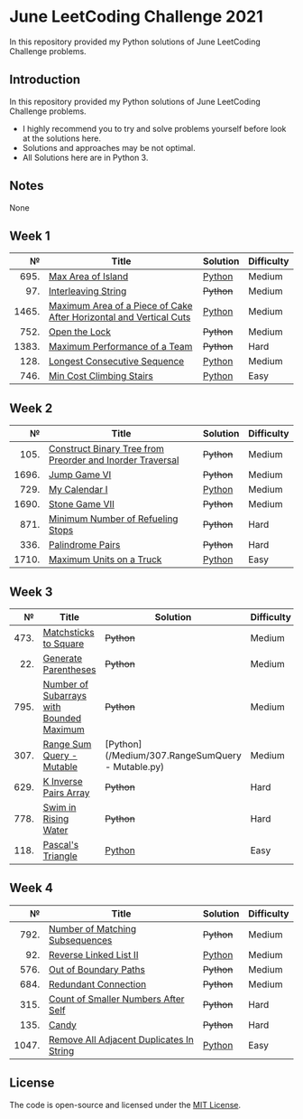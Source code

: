 # June LeetCoding Challenge 2021
In this repository provided my Python solutions of June LeetCoding Challenge problems.

## Introduction
In this repository provided my Python solutions of June LeetCoding Challenge problems. 
- I highly recommend you to try and solve problems yourself before look at the solutions here.
- Solutions and approaches may be not optimal.
- All Solutions here are in Python 3.

## Notes
None

## Week 1
|№|Title|Solution|Difficulty|
| ----: | --- | --- | --- |
|695.|[Max Area of Island](https://leetcode.com/problems/max-area-of-island/)|[Python](/Medium/695.MaxAreaofIsland.py)|Medium|
|97.|[Interleaving String](https://leetcode.com/problems/interleaving-string/)|~~Python~~|Medium|
|1465.|[Maximum Area of a Piece of Cake After Horizontal and Vertical Cuts](https://leetcode.com/problems/maximum-area-of-a-piece-of-cake-after-horizontal-and-vertical-cuts/)|[Python](/Medium/1465.MaximumAreaofaPieceofCakeAfterHorizontalandVerticalCuts.py)|Medium|
|752.|[Open the Lock](https://leetcode.com/problems/open-the-lock/)|~~Python~~|Medium|
|1383.|[Maximum Performance of a Team](https://leetcode.com/problems/maximum-performance-of-a-team/)|~~Python~~|Hard|
|128.|[Longest Consecutive Sequence](https://leetcode.com/problems/longest-consecutive-sequence/)|[Python](/Medium/128.LongestConsecutiveSequence.py)|Medium|
|746.|[Min Cost Climbing Stairs](https://leetcode.com/problems/min-cost-climbing-stairs/)|[Python](/Easy/746.MinCostClimbingStairs.py)|Easy|

## Week 2
|№|Title|Solution|Difficulty|
| ----: | --- | --- | --- |
|105.|[Construct Binary Tree from Preorder and Inorder Traversal](https://leetcode.com/problems/construct-binary-tree-from-preorder-and-inorder-traversal/)|~~Python~~|Medium|
|1696.|[Jump Game VI](https://leetcode.com/problems/jump-game-vi/)|~~Python~~|Medium|
|729.|[My Calendar I](https://leetcode.com/problems/my-calendar-i/)|[Python](/Medium/729.MyCalendarI.py)|Medium|
|1690.|[Stone Game VII](https://leetcode.com/problems/stone-game-vii/)|~~Python~~|Medium|
|871.|[Minimum Number of Refueling Stops](https://leetcode.com/problems/minimum-number-of-refueling-stops/)|~~Python~~|Hard|
|336.|[Palindrome Pairs](https://leetcode.com/problems/palindrome-pairs/)|~~Python~~|Hard|
|1710.|[Maximum Units on a Truck](https://leetcode.com/problems/maximum-units-on-a-truck/)|[Python](/Easy/1710.MaximumUnitsonaTruck.py)|Easy|

## Week 3
|№|Title|Solution|Difficulty|
| ----: | --- | --- | --- |
|473.|[Matchsticks to Square](https://leetcode.com/problems/matchsticks-to-square/)|~~Python~~|Medium|
|22.|[Generate Parentheses](https://leetcode.com/problems/generate-parentheses/)|~~Python~~|Medium|
|795.|[Number of Subarrays with Bounded Maximum](https://leetcode.com/problems/number-of-subarrays-with-bounded-maximum/)|~~Python~~|Medium|
|307.|[Range Sum Query - Mutable](https://leetcode.com/problems/range-sum-query-mutable/)|[Python](/Medium/307.RangeSumQuery - Mutable.py)|Medium|
|629.|[K Inverse Pairs Array](https://leetcode.com/problems/k-inverse-pairs-array/)|~~Python~~|Hard|
|778.|[Swim in Rising Water](https://leetcode.com/problems/swim-in-rising-water/)|~~Python~~|Hard|
|118.|[Pascal's Triangle](https://leetcode.com/problems/pascals-triangle/)|[Python](https://github.com/YuriSpiridonov/LeetCode/blob/master/Easy/118.PascalsTriangle.py)|Easy|

## Week 4
|№|Title|Solution|Difficulty|
| ----: | --- | --- | --- |
|792.|[Number of Matching Subsequences](https://leetcode.com/problems/number-of-matching-subsequences/)|~~Python~~|Medium|
|92.|[Reverse Linked List II](https://leetcode.com/problems/reverse-linked-list-ii/)|[Python](/Medium/92.ReverseLinkedListII.py)|Medium|
|576.|[Out of Boundary Paths](https://leetcode.com/problems/out-of-boundary-paths/)|~~Python~~|Medium|
|684.|[Redundant Connection](https://leetcode.com/problems/redundant-connection/)|~~Python~~|Medium|
|315.|[Count of Smaller Numbers After Self](https://leetcode.com/problems/count-of-smaller-numbers-after-self/)|~~Python~~|Hard|
|135.|[Candy](https://leetcode.com/problems/candy/)|~~Python~~|Hard|
|1047.|[Remove All Adjacent Duplicates In String](https://leetcode.com/problems/remove-all-adjacent-duplicates-in-string/)|[Python](/Easy/1047.RemoveAllAdjacentDuplicatesInString.py)|Easy|

## License
The code is open-source and licensed under the [MIT License](/LICENSE).
